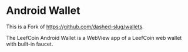 # Android Wallet
This is a Fork of https://github.com/dashed-slug/wallets.

The LeefCoin Android Wallet is a WebView app of a LeefCoin web wallet with built-in faucet.
